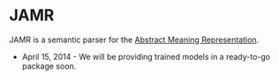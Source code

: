 JAMR
====

JAMR is a semantic parser for the [Abstract Meaning Representation](http://amr.isi.edu/).

- April 15, 2014 - We will be providing trained models in a ready-to-go package soon.
